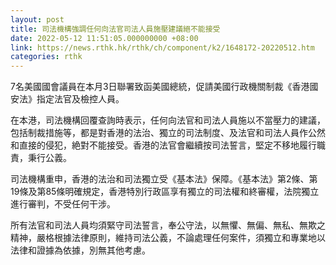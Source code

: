 ```yaml
---
layout: post
title: 司法機構強調任何向法官司法人員施壓建議絕不能接受
date: 2022-05-12 11:51:05.000000000 +08:00
link: https://news.rthk.hk/rthk/ch/component/k2/1648172-20220512.htm
categories: rthk
---
```


7名美國國會議員在本月3日聯署致函美國總統，促請美國行政機關制裁《香港國安法》指定法官及檢控人員。

在本港，司法機構回覆查詢時表示，任何向法官和司法人員施以不當壓力的建議，包括制裁措施等，都是對香港的法治、獨立的司法制度、及法官和司法人員作公然和直接的侵犯，絶對不能接受。香港的法官會繼續按司法誓言，堅定不移地履行職責，秉行公義。

司法機構重申，香港的法治和司法獨立受《基本法》保障。《基本法》第2條、第19條及第85條明確規定，香港特別行政區享有獨立的司法權和終審權，法院獨立進行審判，不受任何干涉。

所有法官和司法人員均須緊守司法誓言，奉公守法，以無懼、無偏、無私、無欺之精神，嚴格根據法律原則，維持司法公義，不論處理任何案件，須獨立和專業地以法律和證據為依據，別無其他考慮。
